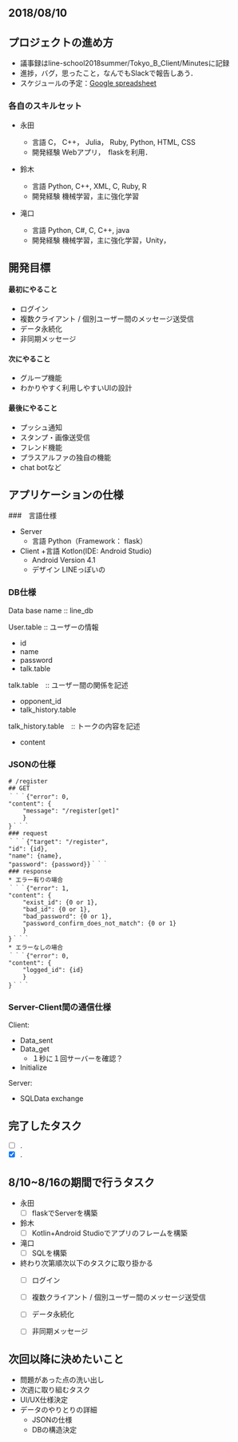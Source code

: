 
## 2018/08/10

## プロジェクトの進め方
+ 議事録はline-school2018summer/Tokyo_B_Client/Minutesに記録
+ 進捗，バグ，思ったこと，なんでもSlackで報告しあう．
+ スケジュールの予定：[Google spreadsheet](https://docs.google.com/spreadsheets/d/1ArUzXXyipl8atcFYRJ_uwFQcKMf-7VYzmrO3rJgKhJI/edit#gid=872762068)

### 各自のスキルセット
+ 永田
  + 言語
    C， C++， Julia， Ruby, Python, HTML, CSS
  + 開発経験
    Webアプリ，　flaskを利用．

+ 鈴木
  + 言語
    Python, C++, XML, C, Ruby, R
  + 開発経験
   機械学習，主に強化学習

+ 滝口
  + 言語
Python, C#, C, C++, java
  + 開発経験
    機械学習，主に強化学習，Unity，

## 開発目標

#### 最初にやること
 + ログイン
 + 複数クライアント / 個別ユーザー間のメッセージ送受信
 + データ永続化
 + 非同期メッセージ
#### 次にやること
 + グループ機能
 + わかりやすく利用しやすいUIの設計
#### 最後にやること
 + プッシュ通知
 + スタンプ・画像送受信
 + フレンド機能
 + プラスアルファの独自の機能
  + chat botなど
   
   
## アプリケーションの仕様

###　言語仕様
+ Server
  + 言語
    Python（Framework： flask）
+ Client
  +言語
    Kotlon(IDE: Android Studio)
  + Android Version
    4.1
  + デザイン
    LINEっぽいの
    
### DB仕様
Data base name :: line_db

User.table :: ユーザーの情報
+ id
+ name
+ password
+ talk.table

talk.table　:: ユーザー間の関係を記述
+ opponent_id
+ talk_history.table

talk_history.table　:: トークの内容を記述
+ content

### JSONの仕様
~~~
# /register
## GET
｀｀｀{"error": 0,
"content": {
    "message": "/register[get]"
    }
}｀｀｀
### request
｀｀｀{"target": "/register", 
"id": {id},
"name": {name},
"password": {password}}｀｀｀
### response
* エラー有りの場合
｀｀｀{"error": 1, 
"content": {
    "exist_id": {0 or 1}, 
    "bad_id": {0 or 1}, 
    "bad_password": {0 or 1}, 
    "password_confirm_does_not_match": {0 or 1} 
    }
}｀｀｀
* エラーなしの場合
｀｀｀{"error": 0, 
"content": {
    "logged_id": {id}
    }
}｀｀｀
~~~

### Server-Client間の通信仕様
Client:
+ Data_sent
+ Data_get
  + １秒に１回サーバーを確認？
+ Initialize

Server:
+ SQLData exchange

## 完了したタスク
- [ ] .
- [x] .

## 8/10~8/16の期間で行うタスク
+ 永田
  - [ ] flaskでServerを構築
+ 鈴木
  - [ ] Kotlin+Android Studioでアプリのフレームを構築
+ 滝口
  - [ ] SQLを構築

+ 終わり次第順次以下のタスクに取り掛かる
  - [ ] ログイン
  - [ ] 複数クライアント / 個別ユーザー間のメッセージ送受信
  - [ ] データ永続化
  - [ ] 非同期メッセージ


## 次回以降に決めたいこと
+ 問題があった点の洗い出し
+ 次週に取り組むタスク
+ UI/UX仕様決定
+ データのやりとりの詳細
  + JSONの仕様
  + DBの構造決定

